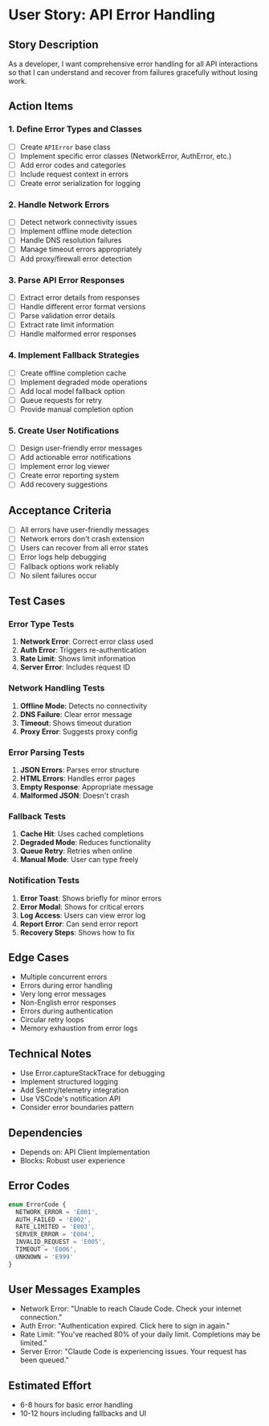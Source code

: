 # User Story: API Error Handling

## Story Description
As a developer, I want comprehensive error handling for all API interactions so that I can understand and recover from failures gracefully without losing work.

## Action Items

### 1. Define Error Types and Classes
- [ ] Create `APIError` base class
- [ ] Implement specific error classes (NetworkError, AuthError, etc.)
- [ ] Add error codes and categories
- [ ] Include request context in errors
- [ ] Create error serialization for logging

### 2. Handle Network Errors
- [ ] Detect network connectivity issues
- [ ] Implement offline mode detection
- [ ] Handle DNS resolution failures
- [ ] Manage timeout errors appropriately
- [ ] Add proxy/firewall error detection

### 3. Parse API Error Responses
- [ ] Extract error details from responses
- [ ] Handle different error format versions
- [ ] Parse validation error details
- [ ] Extract rate limit information
- [ ] Handle malformed error responses

### 4. Implement Fallback Strategies
- [ ] Create offline completion cache
- [ ] Implement degraded mode operations
- [ ] Add local model fallback option
- [ ] Queue requests for retry
- [ ] Provide manual completion option

### 5. Create User Notifications
- [ ] Design user-friendly error messages
- [ ] Add actionable error notifications
- [ ] Implement error log viewer
- [ ] Create error reporting system
- [ ] Add recovery suggestions

## Acceptance Criteria
- [ ] All errors have user-friendly messages
- [ ] Network errors don't crash extension
- [ ] Users can recover from all error states
- [ ] Error logs help debugging
- [ ] Fallback options work reliably
- [ ] No silent failures occur

## Test Cases

### Error Type Tests
1. **Network Error**: Correct error class used
2. **Auth Error**: Triggers re-authentication
3. **Rate Limit**: Shows limit information
4. **Server Error**: Includes request ID

### Network Handling Tests
1. **Offline Mode**: Detects no connectivity
2. **DNS Failure**: Clear error message
3. **Timeout**: Shows timeout duration
4. **Proxy Error**: Suggests proxy config

### Error Parsing Tests
1. **JSON Errors**: Parses error structure
2. **HTML Errors**: Handles error pages
3. **Empty Response**: Appropriate message
4. **Malformed JSON**: Doesn't crash

### Fallback Tests
1. **Cache Hit**: Uses cached completions
2. **Degraded Mode**: Reduces functionality
3. **Queue Retry**: Retries when online
4. **Manual Mode**: User can type freely

### Notification Tests
1. **Error Toast**: Shows briefly for minor errors
2. **Error Modal**: Shows for critical errors
3. **Log Access**: Users can view error log
4. **Report Error**: Can send error report
5. **Recovery Steps**: Shows how to fix

## Edge Cases
- Multiple concurrent errors
- Errors during error handling
- Very long error messages
- Non-English error responses
- Errors during authentication
- Circular retry loops
- Memory exhaustion from error logs

## Technical Notes
- Use Error.captureStackTrace for debugging
- Implement structured logging
- Add Sentry/telemetry integration
- Use VSCode's notification API
- Consider error boundaries pattern

## Dependencies
- Depends on: API Client Implementation
- Blocks: Robust user experience

## Error Codes
```typescript
enum ErrorCode {
  NETWORK_ERROR = 'E001',
  AUTH_FAILED = 'E002',
  RATE_LIMITED = 'E003',
  SERVER_ERROR = 'E004',
  INVALID_REQUEST = 'E005',
  TIMEOUT = 'E006',
  UNKNOWN = 'E999'
}
```

## User Messages Examples
- Network Error: "Unable to reach Claude Code. Check your internet connection."
- Auth Error: "Authentication expired. Click here to sign in again."
- Rate Limit: "You've reached 80% of your daily limit. Completions may be limited."
- Server Error: "Claude Code is experiencing issues. Your request has been queued."

## Estimated Effort
- 6-8 hours for basic error handling
- 10-12 hours including fallbacks and UI